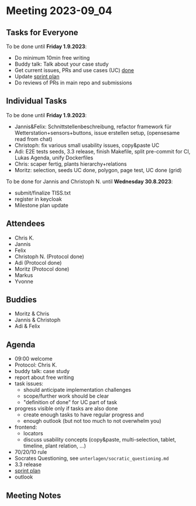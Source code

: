 # Meeting 2023-09_04

## Tasks for Everyone

To be done until **Friday 1.9.2023**:

- Do minimum 10min free writing
- Buddy talk: Talk about your case study
- Get current issues, PRs and use cases (UC) [done](../usecases/README.md)
- Update [sprint plan](https://github.com/orgs/ElektraInitiative/projects/4/)
- Do reviews of PRs in main repo and submissions

## Individual Tasks

To be done until **Friday 1.9.2023**:

- Jannis&Felix: Schnittstellenbeschreibung, refactor framework für Wetterstation+sensors+buttons, issue erstellen setup, (opensesame read from chat)
- Christoph: fix various small usability issues, copy&paste UC
- Adi: E2E tests seeds, 3.3 release, finish Makefile, split pre-commit for CI, Lukas Agenda, unify Dockerfiles
- Chris: scaper fertig, plants hierarchy+relations
- Moritz: selection, seeds UC done, polygon, page test, UC done (grid)

To be done for Jannis and Christoph N. until **Wednesday 30.8.2023**:

- submit/finalize TISS.txt
- register in keycloak
- Milestone plan update

## Attendees

- Chris K.
- Jannis
- Felix
- Christoph N. (Protocol done)
- Adi (Protocol done)
- Moritz (Protocol done)
- Markus
- Yvonne

## Buddies

- Moritz & Chris
- Jannis & Christoph
- Adi & Felix

## Agenda

- 09:00 welcome
- Protocol: Chris K.
- buddy talk: case study
- report about free writing
- task issues:
  - should anticipate implementation challenges
  - scope/further work should be clear
  - "definition of done" for UC part of task
- progress visible only if tasks are also done
  - create enough tasks to have regular progress and
  - enough outlook (but not too much to not overwhelm you)
- frontend:
  - locators
  - discuss usability concepts (copy&paste, multi-selection, tablet, timeline, plant relation, ...)
- 70/20/10 rule
- Socrates Questioning, see `unterlagen/socratic_questioning.md`
- 3.3 release
- [sprint plan](https://github.com/orgs/ElektraInitiative/projects/4/)
- outlook

## Meeting Notes
